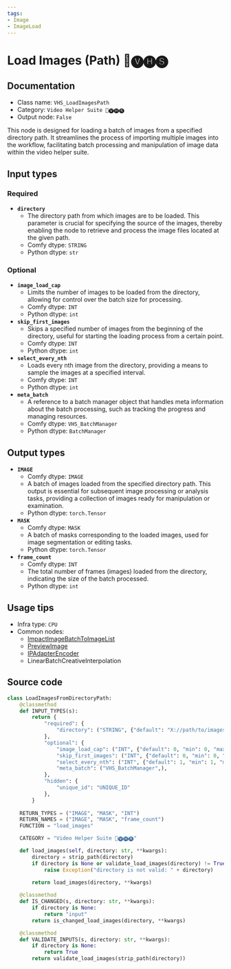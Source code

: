 ```yaml
---
tags:
- Image
- ImageLoad
---
```


# Load Images (Path) 🎥🅥🅗🅢
## Documentation
- Class name: `VHS_LoadImagesPath`
- Category: `Video Helper Suite 🎥🅥🅗🅢`
- Output node: `False`

This node is designed for loading a batch of images from a specified directory path. It streamlines the process of importing multiple images into the workflow, facilitating batch processing and manipulation of image data within the video helper suite.
## Input types
### Required
- **`directory`**
    - The directory path from which images are to be loaded. This parameter is crucial for specifying the source of the images, thereby enabling the node to retrieve and process the image files located at the given path.
    - Comfy dtype: `STRING`
    - Python dtype: `str`
### Optional
- **`image_load_cap`**
    - Limits the number of images to be loaded from the directory, allowing for control over the batch size for processing.
    - Comfy dtype: `INT`
    - Python dtype: `int`
- **`skip_first_images`**
    - Skips a specified number of images from the beginning of the directory, useful for starting the loading process from a certain point.
    - Comfy dtype: `INT`
    - Python dtype: `int`
- **`select_every_nth`**
    - Loads every nth image from the directory, providing a means to sample the images at a specified interval.
    - Comfy dtype: `INT`
    - Python dtype: `int`
- **`meta_batch`**
    - A reference to a batch manager object that handles meta information about the batch processing, such as tracking the progress and managing resources.
    - Comfy dtype: `VHS_BatchManager`
    - Python dtype: `BatchManager`
## Output types
- **`IMAGE`**
    - Comfy dtype: `IMAGE`
    - A batch of images loaded from the specified directory path. This output is essential for subsequent image processing or analysis tasks, providing a collection of images ready for manipulation or examination.
    - Python dtype: `torch.Tensor`
- **`MASK`**
    - Comfy dtype: `MASK`
    - A batch of masks corresponding to the loaded images, used for image segmentation or editing tasks.
    - Python dtype: `torch.Tensor`
- **`frame_count`**
    - Comfy dtype: `INT`
    - The total number of frames (images) loaded from the directory, indicating the size of the batch processed.
    - Python dtype: `int`
## Usage tips
- Infra type: `CPU`
- Common nodes:
    - [ImpactImageBatchToImageList](../../ComfyUI-Impact-Pack/Nodes/ImpactImageBatchToImageList.md)
    - [PreviewImage](../../Comfy/Nodes/PreviewImage.md)
    - [IPAdapterEncoder](../../ComfyUI_IPAdapter_plus/Nodes/IPAdapterEncoder.md)
    - LinearBatchCreativeInterpolation



## Source code
```python
class LoadImagesFromDirectoryPath:
    @classmethod
    def INPUT_TYPES(s):
        return {
            "required": {
                "directory": ("STRING", {"default": "X://path/to/images", "vhs_path_extensions": []}),
            },
            "optional": {
                "image_load_cap": ("INT", {"default": 0, "min": 0, "max": BIGMAX, "step": 1}),
                "skip_first_images": ("INT", {"default": 0, "min": 0, "max": BIGMAX, "step": 1}),
                "select_every_nth": ("INT", {"default": 1, "min": 1, "max": BIGMAX, "step": 1}),
                "meta_batch": ("VHS_BatchManager",),
            },
            "hidden": {
                "unique_id": "UNIQUE_ID"
            },
        }
    
    RETURN_TYPES = ("IMAGE", "MASK", "INT")
    RETURN_NAMES = ("IMAGE", "MASK", "frame_count")
    FUNCTION = "load_images"

    CATEGORY = "Video Helper Suite 🎥🅥🅗🅢"

    def load_images(self, directory: str, **kwargs):
        directory = strip_path(directory)
        if directory is None or validate_load_images(directory) != True:
            raise Exception("directory is not valid: " + directory)

        return load_images(directory, **kwargs)
    
    @classmethod
    def IS_CHANGED(s, directory: str, **kwargs):
        if directory is None:
            return "input"
        return is_changed_load_images(directory, **kwargs)

    @classmethod
    def VALIDATE_INPUTS(s, directory: str, **kwargs):
        if directory is None:
            return True
        return validate_load_images(strip_path(directory))

```
